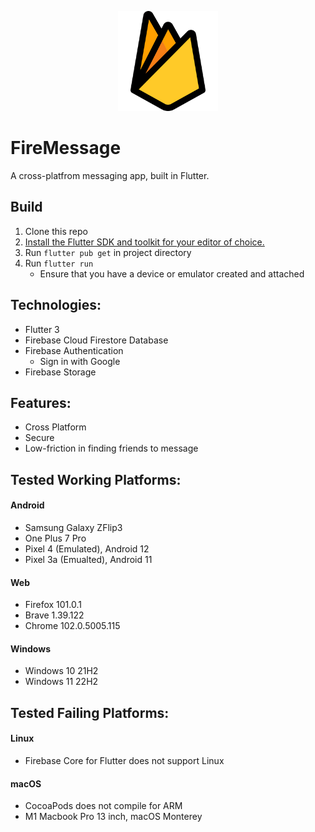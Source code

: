 <p align=center>
    <img width="160" height="160" src="./images/firebase.png">
</p>

# FireMessage
A cross-platfrom messaging app, built in Flutter.

## Build
1. Clone this repo
2. [Install the Flutter SDK and toolkit for your editor of choice.]([url](https://docs.flutter.dev/get-started/install))
3. Run `flutter pub get` in project directory
4. Run `flutter run`
    * Ensure that you have a device or emulator created and attached

## Technologies:
* Flutter 3
* Firebase Cloud Firestore Database
* Firebase Authentication
    * Sign in with Google
* Firebase Storage
## Features:
* Cross Platform
* Secure
* Low-friction in finding friends to message
## Tested Working Platforms:
#### Android
* Samsung Galaxy ZFlip3
* One Plus 7 Pro
* Pixel 4 (Emulated), Android 12
* Pixel 3a (Emualted), Android 11
#### Web
* Firefox 101.0.1
* Brave 1.39.122
* Chrome 102.0.5005.115
#### Windows
* Windows 10 21H2
* Windows 11 22H2
## Tested Failing Platforms:
#### Linux
* Firebase Core for Flutter does not support Linux
#### macOS
* CocoaPods does not compile for ARM
* M1 Macbook Pro 13 inch, macOS Monterey

